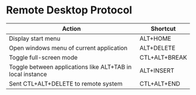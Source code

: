 # Remote Desktop Protocol

| Action | Shortcut |
|--------|----------|
| Display start menu | ALT+HOME |
| Open windows menu of current application | ALT+DELETE |
| Toggle full-screen mode | CTL+ALT+BREAK |
| Toggle between applications like ALT+TAB in local instance | ALT+INSERT |
| Sent CTL+ALT+DELETE to remote system |CTL+ALT+END |
